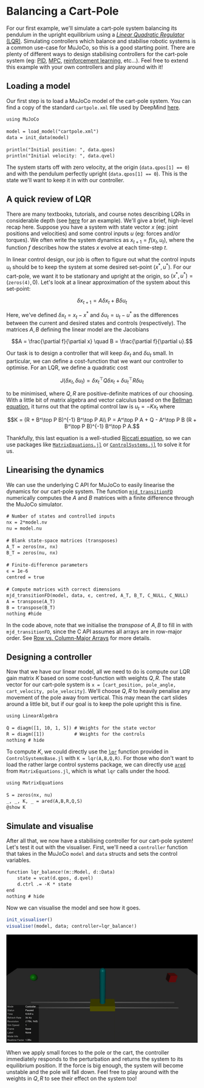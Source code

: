 # Balancing a Cart-Pole

For our first example, we'll simulate a cart-pole system balancing its pendulum in the upright equilibrium using a [*Linear Quadratic Regulator* (LQR)](https://en.wikipedia.org/wiki/Linear%E2%80%93quadratic_regulator). Simulating controllers which balance and stabilise robotic systems is a common use-case for MuJoCo, so this is a good starting point. There are plenty of different ways to design stabilising controllers for the cart-pole system (eg: [PID](https://en.wikipedia.org/wiki/Proportional%E2%80%93integral%E2%80%93derivative_controller), [MPC](https://en.wikipedia.org/wiki/Model_predictive_control), [reinforcement learning](https://en.wikipedia.org/wiki/Reinforcement_learning), etc...). Feel free to extend this example with your own controllers and play around with it!


## Loading a model

Our first step is to load a MuJoCo model of the cart-pole system. You can find a copy of the standard `cartpole.xml` file used by DeepMind [here](https://github.com/JamieMair/MuJoCo.jl/blob/42ec7971be584e3f87aacae40e50f8d43a2dc29c/docs/src/examples/cartpole.xml). 

```@example cartpole
using MuJoCo

model = load_model("cartpole.xml")
data = init_data(model)

println("Initial position: ", data.qpos)
println("Initial velocity: ", data.qvel)
```

The system starts off with zero velocity, at the origin (`data.qpos[1] == 0`) and with the pendulum perfectly upright (`data.qpos[1] == 0`). This is the state we'll want to keep it in with our controller.

## A quick review of LQR

There are many textbooks, tutorials, and course notes describing LQRs in considerable depth (see [here](http://underactuated.mit.edu/lqr.html#section3) for an example). We'll give a brief, high-level recap here. Suppose you have a system with state vector $x$ (eg: joint positions and velocities) and some control inputs $u$ (eg: forces and/or torques). We often write the system dynamics as $x_{t+1} = f(x_t, u_t)$, where the function $f$ describes how the states $x$ evolve at each time-step $t$.

In linear control design, our job is often to figure out what the control inputs $u_t$ should be to keep the system at some desired set-point $(x^*, u^*)$. For our cart-pole, we want it to be stationary and upright at the origin, so $(x^*, u^*) = ($`zeros(4)`$, 0)$. Let's look at a linear approximation of the system about this set-point:
```math
\delta x_{t+1} = A \delta x_t + B \delta u_t
```
Here, we've defined $\delta x_t = x_t - x^*$ and $\delta u_t = u_t - u^*$ as the differences between the current and desired states and controls (respectively). The matrices $A,B$ defining the linear model are the Jacobians
```math
A = \frac{\partial f}{\partial x} \quad B = \frac{\partial f}{\partial u}.
```
Our task is to design a controller that will keep $\delta x_t$ and $\delta u_t$ small. In particular, we can define a cost-function that we want our controller to optimise. For an LQR, we define a quadratic cost
```math
J(\delta x_t, \delta u_t) = \delta x_t^\top Q \delta x_t + \delta u_t^\top R \delta u_t
```
to be minimised, where $Q,R$ are positive-definite matrices of our choosing. With a little bit of matrix algebra and vector calculus based on the [Bellman equation](https://en.wikipedia.org/wiki/Bellman_equation), it turns out that the optimal control law is $u_t = -K x_t$ where 
```math
K = (R + B^\top P B)^{-1} B^\top P A\\
P = A^\top P A + Q - A^\top P B (R + B^\top P B)^{-1} B^\top P A.
```
Thankfully, this last equation is a well-studied [Riccati equation](https://en.wikipedia.org/wiki/Riccati_equation), so we can use packages like [`MatrixEquations.jl`](https://github.com/andreasvarga/MatrixEquations.jl) or [`ControlSystems.jl`](https://github.com/JuliaControl/ControlSystems.jl) to solve it for us.

## Linearising the dynamics

We can use the underlying C API for MuJoCo to easily linearise the dynamics for our cart-pole system. The function [`mjd_transitionFD`](https://mujoco.readthedocs.io/en/stable/APIreference/APIfunctions.html#mjd-transitionfd) numerically computes the $A$ and $B$ matrices with a finite difference through the MuJoCo simulator.
```@example cartpole
# Number of states and controlled inputs
nx = 2*model.nv
nu = model.nu

# Blank state-space matrices (transposes)
A_T = zeros(nx, nx)
B_T = zeros(nu, nx)

# Finite-difference parameters
ϵ = 1e-6
centred = true

# Compute matrices with correct dimensions
mjd_transitionFD(model, data, ϵ, centred, A_T, B_T, C_NULL, C_NULL)
A = transpose(A_T)
B = transpose(B_T)
nothing #hide
```
In the code above, note that we initialise the *transpose* of $A,B$ to fill in with `mjd_transitionFD`, since the C API assumes all arrays are in row-major order. See [Row vs. Column-Major Arrays](@ref) for more details.

## Designing a controller

Now that we have our linear model, all we need to do is compute our LQR gain matrix $K$ based on some cost-function with weights $Q,R$. The state vector for our cart-pole system is `x = [cart_position, pole_angle, cart_velocity, pole_velocity]`. We'll choose $Q,R$ to heavily penalise any movement of the pole away from vertical. This may mean the cart slides around a little bit, but if our goal is to keep the pole upright this is fine.
```@example cartpole
using LinearAlgebra

Q = diagm([1, 10, 1, 5]) # Weights for the state vector
R = diagm([1])           # Weights for the controls
nothing # hide
```
To compute $K$, we could directly use the [`lqr`](https://juliacontrol.github.io/ControlSystems.jl/stable/lib/synthesis/#ControlSystemsBase.lqr-Tuple{Union{Continuous,%20Type{Continuous}},%20Any,%20Any,%20Any,%20Any,%20Vararg{Any}}) function provided in `ControlSystemsBase.jl` with `K = lqr(A,B,Q,R)`. For those who don't want to load the rather large control systems package, we can directly use [`ared`](https://andreasvarga.github.io/MatrixEquations.jl/dev/riccati.html#MatrixEquations.ared) from `MatrixEquations.jl`, which is what `lqr` calls under the hood.
```@example cartpole
using MatrixEquations

S = zeros(nx, nu)
_, _, K, _ = ared(A,B,R,Q,S)
@show K
```

## Simulate and visualise

After all that, we now have a stabilising controller for our cart-pole system! Let's test it out with the visualiser. First, we'll need a `controller` function that takes in the MuJoCo `model` and `data` structs and sets the control variables.
```@example cartpole
function lqr_balance!(m::Model, d::Data)
    state = vcat(d.qpos, d.qvel)
    d.ctrl .= -K * state
end
nothing # hide
```
Now we can visualise the model and see how it goes.
```julia
init_visualiser()
visualise!(model, data; controller=lqr_balance!)
```
![](cartpole_balance.gif)

When we apply small forces to the pole or the cart, the controller immediately responds to the perturbation and returns the system to its equilibrium position. If the force is big enough, the system will become unstable and the pole will fall down. Feel free to play around with the weights in $Q,R$ to see their effect on the system too!